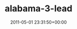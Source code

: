 ---
title:		"alabama-3-lead"
type:		"photos"
mediatype:		"upload"
location:		"TBC"
date:		"2011-05-01 23:31:50+00:00"
album:		"music"
filename:		"alabama-3-lead.md"
series:		""
cl_public_id:		"music/alabama-3-lead"
cl_version:		1497004809
format:		"tiff"
bytes:		1610272
width:		810
height:		1440
colours:
- "#202020"
- "#717171"
exposure_mode:		"Manual"
program:		"Manual"
aperture:		"5.6"
focal_length:		"170.0 mm"
iso:		"4000"
shutter_speed:		"1/100"
metering:		"Multi-segment"
flash:		"On, Return detected"
white_balance:		"Custom"
colour_temp:		"6600"
has_crop:		"false"
orientation:		"Horizontal (normal)"
camera_model:		"NIKON D7000"
lens_info:		"18-200mm f/3.5-5.6"
artist:		"No artist info"
x_resolution:		"300"
y_resolution:		"300"
---